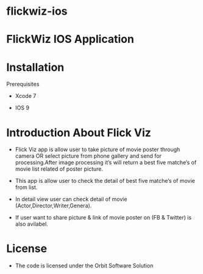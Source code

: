 # flickwiz-ios
FlickWiz IOS Application
==========================
Installation
==========================
Prerequisites

* Xcode 7

* IOS 9

Introduction About Flick Viz
==========================
* Flick Viz app is allow user to take picture of movie poster through camera OR select picture from phone gallery and send     for processing.After image processing it’s will return a best five matche’s of movie list related of poster picture.

* This app is allow user to check the detail of best five matche’s of movie from list.

* In detail view user can check detail of movie (Actor,Director,Writer,Genera).

* If user want to share picture & link of movie poster on (FB & Twitter) is also avilabel.


License
==========================

* The code is licensed under the Orbit Software Solution
